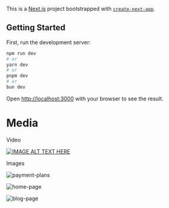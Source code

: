 This is a [Next.js](https://nextjs.org/) project bootstrapped with [`create-next-app`](https://github.com/vercel/next.js/tree/canary/packages/create-next-app).

## Getting Started

First, run the development server:

```bash
npm run dev
# or
yarn dev
# or
pnpm dev
# or
bun dev
```

Open [http://localhost:3000](http://localhost:3000) with your browser to see the result.

# Media
Video

[![IMAGE ALT TEXT HERE](https://img.youtube.com/vi/0ZnR9GssL5s/0.jpg)](https://www.youtube.com/watch?v=0ZnR9GssL5s)

Images 

![payment-plans](https://github.com/Aditya-A-G/ai-blogger/assets/65503300/294f9bc6-ff00-428a-b8da-89bfa2dbc029)

![home-page](https://github.com/Aditya-A-G/ai-blogger/assets/65503300/889c38f6-18a1-4dd7-b566-8cc880be4ca2)

![blog-page](https://github.com/Aditya-A-G/ai-blogger/assets/65503300/fd241581-099a-4687-94b6-81d19f7b581a)
